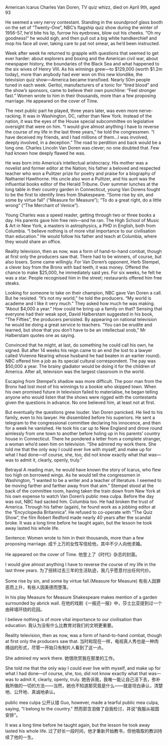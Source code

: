 American Icarus
Charles Van Doren, TV quiz whizz, died on April 9th, aged 93

He seemed a very nervy contestant. Standing in the soundproof glass booth on the set of “Twenty-One”, NBC’s flagship quiz show during the winter of 1956-57, he’d bite his lip, furrow his eyebrows, blow out his cheeks. “Oh my goodness!” he would sigh, and then pull out a big white handkerchief and mop his face all over, taking care to pat not smear, as he’d been instructed.

Week after week he returned to grapple with questions that seemed to get ever harder: about explorers and boxing and the American civil war, about newspaper history, the boundaries of the Black Sea and what happened to the six wives of Henry VIII. As his winnings grew—to $129,000 (worth $1.2m today), more than anybody had ever won on this new klondike, the television quiz show—America became transfixed. Nearly 50m people tuned in each week. Geritol, manufacturers of a tonic for “tired blood” and the show’s sponsors, came to believe their own punchline: “Feel stronger fast.” Women wrote to him in their thousands, more than a few proposing marriage. He appeared on the cover of Time.

The next public part he played, three years later, was even more nerve-racking. It was in Washington, DC, rather than New York. Instead of the nation, it was the eyes of the House special subcommittee on legislative oversight that were on him. “I would give almost anything I have to reverse the course of my life in the last three years,” he told the congressmen. “I have deceived my friends, and I had millions of them…I was involved, deeply involved, in a deception.” The road to perdition and back would be a long one. Charles Lincoln Van Doren was clever; no one doubted that. Few had known how deeply flawed he was.

He was born into America’s intellectual aristocracy. His mother was a novelist and former editor at the Nation; his father a beloved and respected teacher who won a Pulitzer prize for poetry and praise for a biography of Nathaniel Hawthorne. His uncle also won a Pulitzer, and his aunt was the influential books editor of the Herald Tribune. Over summer lunches at the long table in their country garden in Connecticut, young Van Dorens fought to be the first to identify lines from Shakespeare. “Some rise by sin, and some by virtue fall” (“Measure for Measure”); “To do a great right, do a little wrong” (“The Merchant of Venice”).

Young Charles was a speed reader, getting through two or three books a day. His parents gave him free rein—and he ran. The High School of Music & Art in New York, a masters in astrophysics, a PHD in English, both from Columbia. “I believe nothing is of more vital importance to our civilisation than education.” He would follow his father and teach at Columbia, where they would share an office.

Reality television, then as now, was a form of hand-to-hand combat, though at first only the producers saw that. There had to be winners, of course, but also losers. Some came willingly. For Van Doren’s opponent, Herb Stempel, a clever boy from the Bronx with bad teeth, it was money. Offered the chance to make $25,000, he immediately said yes. For six weeks, he felt he was a star. People recognised him in the street; restaurants offered him free steaks.

Looking for someone to take on their champion, NBC gave Van Doren a call. But he resisted. “It’s not my world,” he told the producers. “My world is academe and I like it very much.” They asked how much he was making. “About $4,000 a year.” How could he bring up a family on that? Sensing that everyone had their weak spot, David Halberstam suggested in his book, “The Fifties”, the producers persisted. By appearing on national television he would be doing a great service to teachers. “You can be erudite and learned, but show that you don’t have to be an intellectual snob,” Mr Halberstam quotes one as saying.

Convinced that he might, at last, do something he could call his own, he signed. But after 14 weeks his reign came to an end (he lost to a lawyer called Vivienne Nearing whose husband he had beaten in an earlier round). NBC offered him a job as its special cultural correspondent. The pay was $50,000 a year. The brainy gladiator would be doing it for the children of America. After all, television was the largest classroom in the world.

Escaping from Stempel’s shadow was more difficult. The poor man from the Bronx had lost most of his winnings to a bookie who skipped town. When his own promised future in television failed to materialise, he began telling anyone who would listen that the shows were rigged with the contestants given the questions in advance. No one believed him, at least not at first.

But eventually the questions grew louder. Van Doren panicked. He lied to his family, even to his lawyer. He dissembled before his superiors. He sent a telegram to the congressional committee declaring his innocence, and then for a week he vanished. He took his car up to New England and drove round aimlessly from one town to another before holing up in his parents’ country house in Connecticut. There he pondered a letter from a complete stranger, a woman who’d seen him on television. “She admired my work there. She told me that the only way I could ever live with myself, and make up for what I had done—of course, she, too, did not know exactly what that was—was to admit it, clearly, openly, truly.”

Betrayal
A reading man, he would have known the story of Icarus, who flew too high on borrowed wings. As he would tell the congressmen in Washington, “I wanted to be a writer and a teacher of literature. I seemed to be moving farther and farther away from that aim.” Stempel stood at the back of the committee room, having taken the train down from New York at his own expense to watch Van Doren’s public mea culpa. Before the day was out, NBC had sacked him. Columbia too. He had broken the trust of America. Through his father (again), he found work as a jobbing editor at the “Encyclopedia Britannica”. He refused to co-operate with “The Quiz Show”, the film Robert Redford made nearly 40 years after the scandal broke. It was a long time before he taught again, but the lesson he took away lasted his whole life.

Sentence:
Women wrote to him in their thousands, more than a few proposing marriage.
成千上万的女性写信给他，其中不少人向他求婚。

He appeared on the cover of Time.
他登上了《时代》杂志的封面。

I would give almost anything I have to reverse the course of my life in the last three years.
为了扭转过去三年的生活轨迹，我几乎愿意付出任何代价。

Some rise by sin, and some by virtue fall.(Measure for Measure)
有些人因罪恶而上升，有些人因美德而堕落。

In his play Measure for Measure Shakespeare makes mention of a garden surrounded by abrick wall. 
在他的戏剧《一报还一报》中，莎士比亚提到过一个由砖墙环绕的花园。

I believe nothing is of more vital importance to our civilisation than education.
我认为没有什么比教育对我们的文明更重要。

Reality television, then as now, was a form of hand-to-hand combat, though at first only the producers saw that.
当时和现在一样，电视真人秀也是一种肉搏战的形式，尽管一开始只有制片人看到了这一点。

She admired my work there.
她很欣赏我在那里的工作。

She told me that the only way I could ever live with myself, and make up for what I had done—of course, she, too, did not know exactly what that was—was to admit it, clearly, openly, truly.
她告诉我，我唯一能让自己活下去，弥补我所做的一切的方法——当然，她也不知道那究竟是什么——就是坦白承认，清楚地、公开地、真诚地承认。

public mea culpa
公开认错
Guo, however, made a tearful public mea culpa, saying, "I belong to the country." 
然而郭含泪做了自我检讨，并说“我服从祖国安排”。

It was a long time before he taught again, but the lesson he took away lasted his whole life.
过了好长一段时间，他才重新开始教书，但他吸取的教训持续了他的一生。